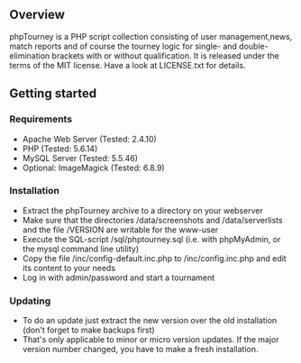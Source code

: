 ## Overview

phpTourney is a PHP script collection consisting of user management,news, match reports and of course the tourney logic for single- and double-elimination brackets with or without qualification. It is released under the terms of the MIT license. Have a look at LICENSE.txt for details.

## Getting started

### Requirements
- Apache Web Server (Tested: 2.4.10)
- PHP (Tested: 5.6.14)
- MySQL Server (Tested: 5.5.46)
- Optional: ImageMagick (Tested: 6.8.9)

### Installation
- Extract the phpTourney archive to a directory on your webserver
- Make sure that the directories /data/screenshots and /data/serverlists and the file /VERSION are writable for the www-user
- Execute the SQL-script /sql/phptourney.sql (i.e. with phpMyAdmin, or the mysql command line utility)
- Copy the file /inc/config-default.inc.php to /inc/config.inc.php and edit its content to your needs
- Log in with admin/password and start a tournament

### Updating
- To do an update just extract the new version over the old installation (don't forget to make backups first)
- That's only applicable to minor or micro version updates. If the major version number changed, you have to make a fresh installation.

